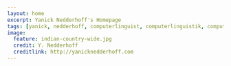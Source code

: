 ```yaml
---
layout: home
excerpt: Yanick Nedderhoff's Homepage
tags: [yanick, nedderhoff, computerlinguist, computerlinguistik, computational linguist, computational linguistics, natural language processing, maschinelle sprachverarbeitung, universität stuttgart]
image:
  feature: indian-country-wide.jpg
  credit: Y. Nedderhoff
  creditlink: http://yanicknedderhoff.com
---
```

